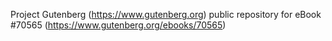 Project Gutenberg (https://www.gutenberg.org) public repository for
eBook #70565 (https://www.gutenberg.org/ebooks/70565)
